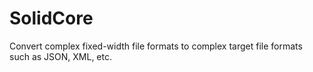 # SolidCore
Convert complex fixed-width file formats to complex target file formats such as JSON, XML, etc. 
